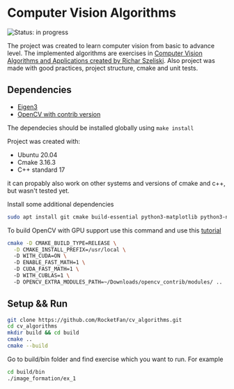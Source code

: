 # Computer Vision Algorithms
![Status: in progress](https://img.shields.io/badge/Status-in%20progress-blue)

The project was created to learn computer vision from basic to advance level. The implemented algorithms are 
exercises in [Computer Vision Algorithms and Applications created by Richar Szeliski](https://szeliski.org/Book/).
Also project was made with good practices, project structure, cmake and unit tests.

## Dependencies
- [Eigen3](https://eigen.tuxfamily.org/index.php?title=Main_Page) 
- [OpenCV with contrib version](https://opencv.org/)

The dependecies should be installed globally
using `make install`

Project was created with:
- Ubuntu 20.04
- Cmake 3.16.3
- C++ standard 17

it can propably also work on other systems and versions of cmake and c++, but wasn't tested yet.

Install some additional dependencies
```bash
sudo apt install git cmake build-essential python3-matplotlib python3-numpy python3-dev
```

To build OpenCV with GPU support use this command and use this [tutorial]() 
```bash
cmake -D CMAKE_BUILD_TYPE=RELEASE \
  -D CMAKE_INSTALL_PREFIX=/usr/local \  
  -D WITH_CUDA=ON \  
  -D ENABLE_FAST_MATH=1 \  
  -D CUDA_FAST_MATH=1 \  
  -D WITH_CUBLAS=1 \  
  -D OPENCV_EXTRA_MODULES_PATH=~/Downloads/opencv_contrib/modules/ ..
```

## Setup && Run
```bash
git clone https://github.com/RocketFan/cv_algorithms.git
cd cv_algorithms
mkdir build && cd build
cmake ..
cmake --build
```

Go to build/bin folder and find exercise which you want to run.
For example
```bash
cd build/bin
./image_formation/ex_1
```
